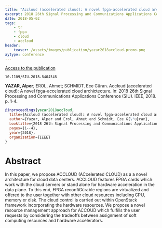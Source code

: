 ```yaml
---
title: "Accloud (accelerated cloud): A novel fpga-accelerated cloud archictecture"
excerpt: 2018 26th Signal Processing and Communications Applications Conference (SIU). IEEE, 2018
date: 2018-05-02
tags:
    - tr
    - fpga
    - cloud
    - accloud
header:
    teaser: /assets/images/publication/yazar2018accloud-promo.png
aytype: conference
---
```


[Access to the publication](https://doi.org/10.1109/SIU.2018.8404548)

`10.1109/SIU.2018.8404548`

**YAZAR, Alper**; EROL, Ahmet; SCHMIDT, Ece Güran. Accloud (accelerated cloud):
A novel fpga-accelerated cloud archictecture. In: 2018 26th Signal Processing
and Communications Applications Conference (SIU). IEEE, 2018. p. 1-4.

```bibtex
@inproceedings{yazar2018accloud,
  title={Accloud (accelerated cloud): A novel fpga-accelerated cloud archictecture},
  author={Yazar, Alper and Erol, Ahmet and Schmidt, Ece G{\"u}ran},
  booktitle={2018 26th Signal Processing and Communications Applications Conference (SIU)},
  pages={1--4},
  year={2018},
  organization={IEEE}
}
```

# Abstract

In this paper, we propose ACCLOUD (ACcelerated CLOUD) as a a novel architecture
for cloud data centers. ACCLOUD features FPGA cards which work with the cloud
servers or stand alone for hardware acceleration in the data plane. To this end,
FPGA reconfiGürable regions are virtualized and offered to the user together
with other cloud resources including CPU, memory or disk. The cloud control is
carried out within OpenStack framework incorporating the hardware resources. We
propose a novel resource management approach for ACCOUD which fulfills the user
requests by considering the tradeoffs between assignment of soft computing
resources and hardware accelerators.
